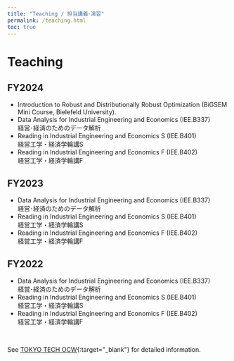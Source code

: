 ```yaml
---
title: "Teaching / 担当講義･演習"
permalink: /teaching.html
toc: true
---
```


# Teaching

## **FY2024**
- Introduction to Robust and Distributionally Robust Optimization (BiGSEM Mini Course, Bielefeld University). 
- Data Analysis for Industrial Engineering and Economics  (IEE.B337)    
経営･経済のためのデータ解析
- Reading in Industrial Engineering and Economics S  (IEE.B401)     
経営工学・経済学輪講S 
- Reading in Industrial Engineering and Economics F  (IEE.B402)     
経営工学・経済学輪講F 

## **FY2023**
- Data Analysis for Industrial Engineering and Economics  (IEE.B337)    
経営･経済のためのデータ解析
- Reading in Industrial Engineering and Economics S  (IEE.B401)     
経営工学・経済学輪講S 
- Reading in Industrial Engineering and Economics F  (IEE.B402)     
経営工学・経済学輪講F 

## **FY2022**
- Data Analysis for Industrial Engineering and Economics  (IEE.B337)    
経営･経済のためのデータ解析
- Reading in Industrial Engineering and Economics S  (IEE.B401)     
経営工学・経済学輪講S 
- Reading in Industrial Engineering and Economics F  (IEE.B402)     
経営工学・経済学輪講F 

<br>

See [TOKYO TECH OCW](http://www.ocw.titech.ac.jp/index.php?module=General&action=StaffInfo&id=91947){:target="_blank"} for detailed information.
